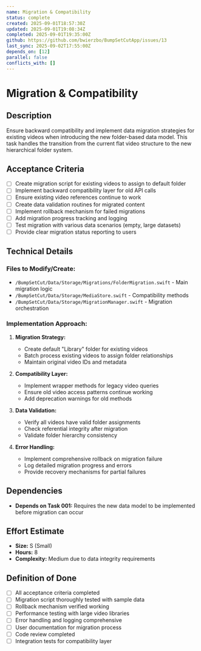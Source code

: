 ```yaml
---
name: Migration & Compatibility
status: complete
created: 2025-09-01T18:57:30Z
updated: 2025-09-01T19:08:34Z
completed: 2025-09-01T19:35:00Z
github: https://github.com/bwierzbo/BumpSetCutApp/issues/13
last_sync: 2025-09-02T17:55:00Z
depends_on: [12]
parallel: false
conflicts_with: []
---
```


# Migration & Compatibility

## Description
Ensure backward compatibility and implement data migration strategies for existing videos when introducing the new folder-based data model. This task handles the transition from the current flat video structure to the new hierarchical folder system.

## Acceptance Criteria
- [ ] Create migration script for existing videos to assign to default folder
- [ ] Implement backward compatibility layer for old API calls
- [ ] Ensure existing video references continue to work
- [ ] Create data validation routines for migrated content
- [ ] Implement rollback mechanism for failed migrations
- [ ] Add migration progress tracking and logging
- [ ] Test migration with various data scenarios (empty, large datasets)
- [ ] Provide clear migration status reporting to users

## Technical Details

### Files to Modify/Create:
- `/BumpSetCut/Data/Storage/Migrations/FolderMigration.swift` - Main migration logic
- `/BumpSetCut/Data/Storage/MediaStore.swift` - Compatibility methods
- `/BumpSetCut/Data/Storage/MigrationManager.swift` - Migration orchestration

### Implementation Approach:
1. **Migration Strategy:**
   - Create default "Library" folder for existing videos
   - Batch process existing videos to assign folder relationships
   - Maintain original video IDs and metadata

2. **Compatibility Layer:**
   - Implement wrapper methods for legacy video queries
   - Ensure old video access patterns continue working
   - Add deprecation warnings for old methods

3. **Data Validation:**
   - Verify all videos have valid folder assignments
   - Check referential integrity after migration
   - Validate folder hierarchy consistency

4. **Error Handling:**
   - Implement comprehensive rollback on migration failure
   - Log detailed migration progress and errors
   - Provide recovery mechanisms for partial failures

## Dependencies
- **Depends on Task 001:** Requires the new data model to be implemented before migration can occur

## Effort Estimate
- **Size:** S (Small)
- **Hours:** 8
- **Complexity:** Medium due to data integrity requirements

## Definition of Done
- [ ] All acceptance criteria completed
- [ ] Migration script thoroughly tested with sample data
- [ ] Rollback mechanism verified working
- [ ] Performance testing with large video libraries
- [ ] Error handling and logging comprehensive
- [ ] User documentation for migration process
- [ ] Code review completed
- [ ] Integration tests for compatibility layer
